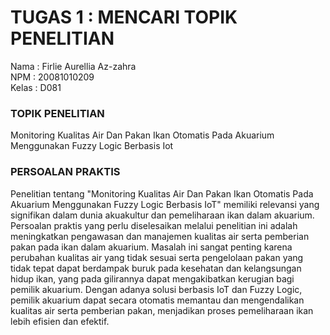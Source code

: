 # TUGAS 1 : MENCARI TOPIK PENELITIAN

Nama  : Firlie Aurellia Az-zahra <br>
NPM   : 20081010209 <br>
Kelas : D081 <br>

### TOPIK PENELITIAN 
Monitoring Kualitas Air Dan Pakan Ikan Otomatis Pada Akuarium Menggunakan Fuzzy Logic Berbasis Iot

### PERSOALAN PRAKTIS
Penelitian tentang "Monitoring Kualitas Air Dan Pakan Ikan Otomatis Pada Akuarium Menggunakan Fuzzy Logic Berbasis IoT" memiliki relevansi yang signifikan dalam dunia akuakultur dan pemeliharaan ikan dalam akuarium. Persoalan praktis yang perlu diselesaikan melalui penelitian ini adalah meningkatkan pengawasan dan manajemen kualitas air serta pemberian pakan pada ikan dalam akuarium. Masalah ini sangat penting karena perubahan kualitas air yang tidak sesuai serta pengelolaan pakan yang tidak tepat dapat berdampak buruk pada kesehatan dan kelangsungan hidup ikan, yang pada gilirannya dapat mengakibatkan kerugian bagi pemilik akuarium. Dengan adanya solusi berbasis IoT dan Fuzzy Logic, pemilik akuarium dapat secara otomatis memantau dan mengendalikan kualitas air serta pemberian pakan, menjadikan proses pemeliharaan ikan lebih efisien dan efektif.




